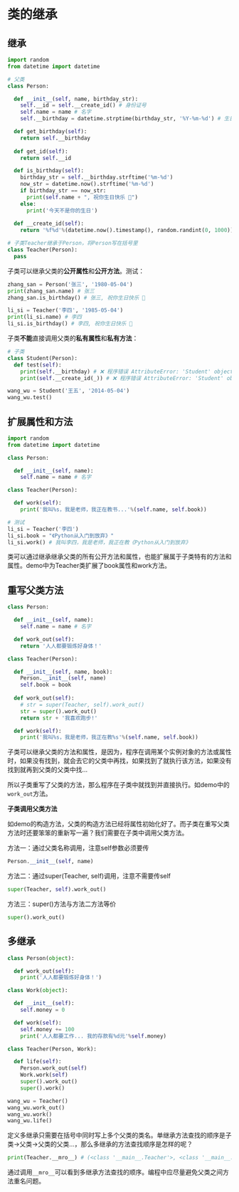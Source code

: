 # 类的继承

## 继承

```python
import random
from datetime import datetime

# 父类
class Person:

  def __init__(self, name, birthday_str):
    self.__id = self.__create_id() # 身份证号
    self.name = name # 名字
    self.__birthday = datetime.strptime(birthday_str, '%Y-%m-%d') # 生日

  def get_birthday(self):
    return self.__birthday
  
  def get_id(self):
    return self.__id

  def is_birthday(self):
    birthday_str = self.__birthday.strftime('%m-%d')
    now_str = datetime.now().strftime('%m-%d')
    if birthday_str == now_str:
      print(self.name + ", 祝你生日快乐 🎂")
    else:
      print('今天不是你的生日')
  
  def __create_id(self):
    return '%f%d'%(datetime.now().timestamp(), random.randint(0, 1000))

# 子类Teacher继承于Person，将Person写在括号里
class Teacher(Person):
  pass
```

子类可以继承父类的**公开属性**和**公开方法**。测试：

```python
zhang_san = Person('张三', '1980-05-04')
print(zhang_san.name) # 张三
zhang_san.is_birthday() # 张三, 祝你生日快乐 🎂

li_si = Teacher('李四', '1985-05-04')
print(li_si.name) # 李四
li_si.is_birthday() # 李四, 祝你生日快乐 🎂
```

子类**不能**直接调用父类的**私有属性**和**私有方法**：

```python
# 子类
class Student(Person):
  def test(self):
    print(self.__birthday) # ❌ 程序错误 AttributeError: 'Student' object has no attribute '_Student__birthday'
    print(self.__create_id(_)) # ❌ 程序错误 AttributeError: 'Student' object has no attribute '_Student__create_id'

wang_wu = Student('王五', '2014-05-04')
wang_wu.test()
```

## 扩展属性和方法

```python
import random
from datetime import datetime

class Person:

  def __init__(self, name):
    self.name = name # 名字

class Teacher(Person):

  def work(self):
    print('我叫%s，我是老师，我正在教书...'%(self.name, self.book))

# 测试
li_si = Teacher('李四')
li_si.book = "《Python从入门到放弃》"
li_si.work() # 我叫李四，我是老师，我正在教《Python从入门到放弃》
```

类可以通过继承继承父类的所有公开方法和属性，也能扩展属于子类特有的方法和属性。demo中为Teacher类扩展了book属性和work方法。

## 重写父类方法

```python
class Person:

  def __init__(self, name):
    self.name = name # 名字

  def work_out(self):
    return '人人都要锻炼好身体！'

class Teacher(Person):

  def __init__(self, name, book):
    Person.__init__(self, name)
    self.book = book
  
  def work_out(self):
    # str = super(Teacher, self).work_out()
    str = super().work_out()
    return str + '我喜欢跑步!'

  def work(self):
    print('我叫%s，我是老师，我正在教%s'%(self.name, self.book))
```

子类可以继承父类的方法和属性，是因为，程序在调用某个实例对象的方法或属性时，如果没有找到，就会去它的父类中再找，如果找到了就执行该方法，如果没有找到就再到父类的父类中找...

所以子类重写了父类的方法，那么程序在子类中就找到并直接执行。如demo中的`work_out`方法。

**子类调用父类方法**

如demo的构造方法，父类的构造方法已经将属性初始化好了。而子类在重写父类方法时还要笨笨的重新写一遍？我们需要在子类中调用父类方法。

方法一：通过父类名称调用，注意self参数必须要传

```python
Person.__init__(self, name)
```

方法二：通过super(Teacher, self)调用，注意不需要传self

```python
super(Teacher, self).work_out()
```

方法三：super()方法与方法二方法等价

```python
super().work_out()
```

## 多继承

```python
class Person(object):

  def work_out(self):
    print('人人都要锻炼好身体！')

class Work(object):

  def __init__(self):
    self.money = 0

  def work(self):
    self.money += 100
    print('人人都要工作... 我的存款有%d元'%self.money)

class Teacher(Person, Work):

  def life(self):
    Person.work_out(self)
    Work.work(self)
    super().work_out()
    super().work()

wang_wu = Teacher()
wang_wu.work_out()
wang_wu.work()
wang_wu.life()
```

定义多继承只需要在括号中同时写上多个父类的类名。单继承方法查找的顺序是子类->父类->父类的父类...，那么多继承的方法查找顺序是怎样的呢？

```python
print(Teacher.__mro__) # (<class '__main__.Teacher'>, <class '__main__.Person'>, <class '__main__.Work'>, <class 'object'>)
```

通过调用`__mro__`可以看到多继承方法查找的顺序。编程中应尽量避免父类之间方法重名问题。